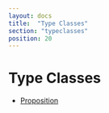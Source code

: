 ```yaml
---
layout: docs
title:  "Type Classes"
section: "typeclasses"
position: 20
---
```

# Type Classes

- [Proposition]({{site.baseurl}}/typeclasses/proposition.html)
